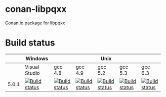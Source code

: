 
# conan-libpqxx

[Conan.io](https://conan.io) package for libpqxx


# Build status

<table>
    <thead>
        <tr>
            <th></th>
            <th>Windows</th>
            <th colspan="5">Unix</th>
        </tr>
    </thead>
    <tr>
        <td></td>
        <td>Visual Studio</td>
        <td>gcc 4.8</td>
        <td>gcc 4.9</td>
        <td>gcc 5.2</td>
        <td>gcc 5.3</td>
        <td>gcc 6.3</td>
    </tr>
    <tr>
        <td>5.0.1</td>
        <td>
            <a href="https://ci.appveyor.com/project/jgsogo/conan-libpqxx">
                <img src="https://ci.appveyor.com/api/projects/status/fx6vt73tkm6d22iw?svg=true" alt="Build status"/>
            </a>
        </td>        
        <td>
            <a href="https://travis-ci.org/jgsogo/conan-libpqxx">
                <img src="https://travis-matrix-badges.herokuapp.com/repos/jgsogo/conan-libpqxx/branches/master/1" alt="Build status"/>
            </a>
        </td>
        <td>
            <a href="https://travis-ci.org/jgsogo/conan-libpqxx">
                <img src="https://travis-matrix-badges.herokuapp.com/repos/jgsogo/conan-libpqxx/branches/master/2" alt="Build status"/>
            </a>
        </td>
        <td>
            <a href="https://travis-ci.org/jgsogo/conan-libpqxx">
                <img src="https://travis-matrix-badges.herokuapp.com/repos/jgsogo/conan-libpqxx/branches/master/3" alt="Build status"/>
            </a>
        </td>
        <td>
            <a href="https://travis-ci.org/jgsogo/conan-libpqxx">
                <img src="https://travis-matrix-badges.herokuapp.com/repos/jgsogo/conan-libpqxx/branches/master/4" alt="Build status"/>
            </a>
        </td>
        <td>
            <a href="https://travis-ci.org/jgsogo/conan-libpqxx">
                <img src="https://travis-matrix-badges.herokuapp.com/repos/jgsogo/conan-libpqxx/branches/master/5" alt="Build status"/>
            </a>
        </td>
    </tr>
</table>
